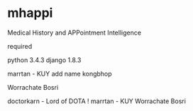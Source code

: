 # mhappi
Medical History and APPointment Intelligence

required

python 3.4.3
django 1.8.3

marrtan - KUY
add name kongbhop

Worrachate Bosri

doctorkarn - Lord of DOTA !
marrtan - KUY
Worrachate Bosri
